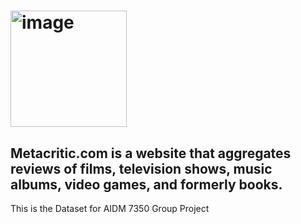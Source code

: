 # <img width="186" alt="image" src="https://user-images.githubusercontent.com/113169589/227984151-822c14eb-783f-4427-8c43-a512f893905d.png"> 
Metacritic.com is a website that aggregates reviews of films, television shows, music albums, video games, and formerly books.
----------------------------------------------------------------------------------------------------------------------------------
This is the Dataset for AIDM 7350 Group Project

